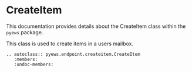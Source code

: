 # CreateItem

This documentation provides details about the CreateItem class within the `pyews` package.

This class is used to create items in a users mailbox.

```eval_rst
.. autoclass:: pyews.endpoint.createitem.CreateItem
   :members:
   :undoc-members:
```